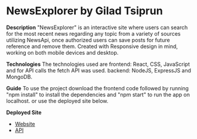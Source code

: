 # NewsExplorer by Gilad Tsiprun

**Description** 
"NewsExplorer" is an interactive site where users can search for the most recent news regarding any topic from a variety of sources utilizing NewsApi, once authorized users can save posts for future reference and remove them. Created with Responsive design in mind, working on both mobile devices and desktop.

**Technologies** 
The technologies used are
frontend: React, CSS, JavaScript and for API calls the fetch API was used.
backend: NodeJS, ExpressJS and MongoDB.

**Guide** 
To use the project download the frontend code followed by running "npm install" to install the dependencies and "npm start" to run the app on localhost.
or use the deployed site below.

**Deployed Site** 
* [Website](https://gilad2.students.nomoreparties.sbs)
* [API](https://api.gilad2.students.nomoreparties.sbs)
